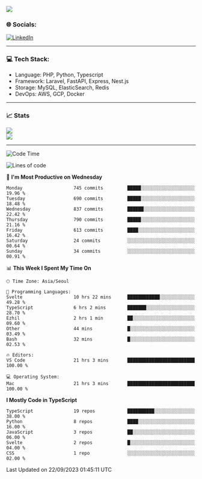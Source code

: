 <!--[![](https://visitcount.itsvg.in/api?id=jin-wk&icon=7&color=12)](https://visitcount.itsvg.in)-->
<!--[![Hits](https://hits.seeyoufarm.com/api/count/incr/badge.svg?url=https%3A%2F%2Fgithub.com%2Fjin-wk&count_bg=%235F625C&title_bg=%23555555&icon=github.svg&icon_color=%23E7E7E7&title=Hits&edge_flat=false)](https://hits.seeyoufarm.com)-->
![](https://komarev.com/ghpvc/?username=jin-wk&color=lightgrey&style=for-the-badge)

### 🌐 Socials:
[![LinkedIn](https://img.shields.io/badge/LinkedIn-%230077B5.svg?logo=linkedin&logoColor=white)](https://linkedin.com/in/jinwook-lee-242625241) 

---

### 💻 Tech Stack:
  - Language: PHP, Python, Typescript
  - Framework: Laravel, FastAPI, Express, Nest.js
  - Storage: MySQL, ElasticSearch, Redis
  - DevOps: AWS, GCP, Docker

---

### 📈 Stats
![](https://github-readme-stats.vercel.app/api?username=jin-wk&theme=dark&hide_border=true&include_all_commits=true&count_private=true)<br/>
![](https://github-readme-streak-stats.herokuapp.com/?user=jin-wk&theme=dark&hide_border=true)<br/>

---

<!--START_SECTION:waka-->
![Code Time](http://img.shields.io/badge/Code%20Time-767%20hrs%2037%20mins-blue)

![Lines of code](https://img.shields.io/badge/From%20Hello%20World%20I%27ve%20Written-1.0%20million%20lines%20of%20code-blue)

📅 **I'm Most Productive on Wednesday** 

```text
Monday                   745 commits         █████░░░░░░░░░░░░░░░░░░░░   19.96 % 
Tuesday                  690 commits         █████░░░░░░░░░░░░░░░░░░░░   18.48 % 
Wednesday                837 commits         ██████░░░░░░░░░░░░░░░░░░░   22.42 % 
Thursday                 790 commits         █████░░░░░░░░░░░░░░░░░░░░   21.16 % 
Friday                   613 commits         ████░░░░░░░░░░░░░░░░░░░░░   16.42 % 
Saturday                 24 commits          ░░░░░░░░░░░░░░░░░░░░░░░░░   00.64 % 
Sunday                   34 commits          ░░░░░░░░░░░░░░░░░░░░░░░░░   00.91 % 
```


📊 **This Week I Spent My Time On** 

```text
🕑︎ Time Zone: Asia/Seoul

💬 Programming Languages: 
Svelte                   10 hrs 22 mins      ████████████░░░░░░░░░░░░░   49.28 % 
TypeScript               6 hrs 2 mins        ███████░░░░░░░░░░░░░░░░░░   28.70 % 
Ezhil                    2 hrs 1 min         ██░░░░░░░░░░░░░░░░░░░░░░░   09.60 % 
Other                    44 mins             █░░░░░░░░░░░░░░░░░░░░░░░░   03.49 % 
Bash                     32 mins             █░░░░░░░░░░░░░░░░░░░░░░░░   02.53 % 

🔥 Editors: 
VS Code                  21 hrs 3 mins       █████████████████████████   100.00 % 

💻 Operating System: 
Mac                      21 hrs 3 mins       █████████████████████████   100.00 % 
```

**I Mostly Code in TypeScript** 

```text
TypeScript               19 repos            ██████████░░░░░░░░░░░░░░░   38.00 % 
Python                   8 repos             ████░░░░░░░░░░░░░░░░░░░░░   16.00 % 
JavaScript               3 repos             ██░░░░░░░░░░░░░░░░░░░░░░░   06.00 % 
Svelte                   2 repos             █░░░░░░░░░░░░░░░░░░░░░░░░   04.00 % 
CSS                      1 repo              ░░░░░░░░░░░░░░░░░░░░░░░░░   02.00 % 
```




 Last Updated on 22/09/2023 01:45:11 UTC
<!--END_SECTION:waka-->
